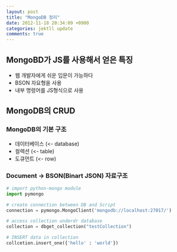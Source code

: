 ```yaml
---
layout: post
title: "MongoDB 정리"
date: 2012-11-18 20:34:09 +0900
categories: jektll update
comments: true
---
```


## MongoBD가 JS를 사용해서 얻은 특징

- 웹 개발자에게 쉬운 입문이 가능하다
- BSON 자요형을 사용
- 내부 명령어를 JS형식으로 사용

## MongoDB의 CRUD

### MongoDB의 기본 구조

- 데이터베이스 (<- database)
- 컬렉션 (<- table)
- 도큐먼트 (<- row)

### Document -> BSON(Binart JSON) 자료구조

```python
# import python-mongo module
import pymongo

# create connection between DB and Script
connection = pymongo.MongoClient('mongodb://localhost:27017/')

# access collection underdr database
collection = dbget_collection("testCollection")

# INSERT data in collection
collcetion.insert_one({'hello' : 'world'})
```

